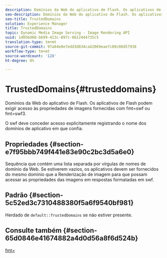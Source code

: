 ```yaml
---
description: Domínios da Web do aplicativo de Flash. Os aplicativos de Flash podem exigir acesso às propriedades de imagens fornecidas com fmt=swf ou fmt=swf3.
seo-description: Domínios da Web do aplicativo de Flash. Os aplicativos de Flash podem exigir acesso às propriedades de imagens fornecidas com fmt=swf ou fmt=swf3.
seo-title: TrustedDomains
solution: Experience Manager
title: TrustedDomains
topic: Dynamic Media Image Serving - Image Rendering API
uuid: 1d056d68-b699-413c-897c-8612444735c5
translation-type: tm+mt
source-git-commit: 97a84e8e7edd3d834ca42069eae7c09c00d57938
workflow-type: tm+mt
source-wordcount: '128'
ht-degree: 0%

---
```



# TrustedDomains{#trusteddomains}

Domínios da Web do aplicativo de Flash. Os aplicativos de Flash podem exigir acesso às propriedades de imagens fornecidas com fmt=swf ou fmt=swf3.

O swf deve conceder acesso explicitamente registrando o nome dos domínios de aplicativo em que confia.

## Propriedades {#section-e7f95bbb749f441e83e90c2bc3d5a6e0}

Sequência que contém uma lista separada por vírgulas de nomes de domínio da Web. Se estiverem vazios, os aplicativos devem ser fornecidos do mesmo domínio que a Renderização de imagem para que possam acessar as propriedades das imagens em respostas formatadas em swf.

## Padrão {#section-5c52ed3c7310488380f5a6f9540bf981}

Herdado de `default::TrustedDomains` se não estiver presente.

## Consulte também {#section-65d0846e41674882a4d0d56a8f6d524b}

[fmt=](../../../../../is-api/http-ref/image-serving-api-ref/c-http-protocol-reference/c-command-reference/r-is-http-fmt.md#reference-cdf10043423b45ba9fe15157fb3ae37a)
